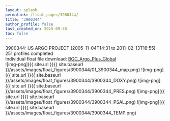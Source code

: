 ```yaml
---
layout: splash
permalink: /float_pages/3900344/
title: "3900344"
author_profile: false
last_created_on: 2025-09-30
toc: false
---
```

 
3900344: US ARGO PROJECT (2005-11-04T14:31 to 2011-02-13T16:55)\
251 profiles completed\
Individual float file download: [BGC_Argo_Plus_Global](https://ftp.soest.hawaii.edu/bgc_argo_plus/Individual_Floats/outliers_removed/3900344_Sprof_processed.nc)\
![img-png]({{ site.url }}{{ site.baseurl }}/assets/images/float_figures/3900344/01_3900344_map.png)
![img-png]({{ site.url }}{{ site.baseurl }}/assets/images/float_figures/3900344/3900344_DOXY.png)
![img-png]({{ site.url }}{{ site.baseurl }}/assets/images/float_figures/3900344/3900344_PRES.png)
![img-png]({{ site.url }}{{ site.baseurl }}/assets/images/float_figures/3900344/3900344_PSAL.png)
![img-png]({{ site.url }}{{ site.baseurl }}/assets/images/float_figures/3900344/3900344_TEMP.png)
